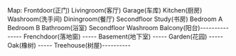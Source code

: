 Map:
    Frontdoor(正门)
        Livingroom(客厅)
            Garage(车库)
            Kitchen(厨房)
                Washroom(洗手间)
            Diningroom(餐厅)
            Secondfloor
                Study(书房)
                Bedroom A
                Bedroom B
                Bathroom(浴室)
                    Secondfloor Washroom
                Balcony(阳台)---------------
            Frenchdoor(落地窗)         -----
                Basement(地下室)        -----
                Garden(花园)                -----
                    Oak(橡树)                  -----
                    Treehouse(树屋)----------
